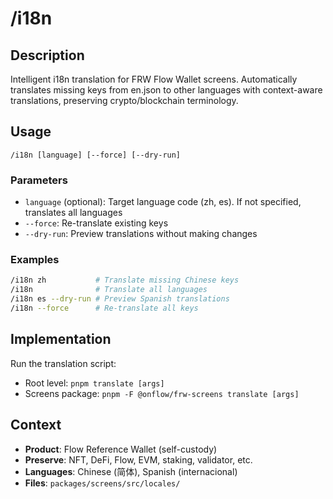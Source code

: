# /i18n

## Description

Intelligent i18n translation for FRW Flow Wallet screens. Automatically
translates missing keys from en.json to other languages with context-aware
translations, preserving crypto/blockchain terminology.

## Usage

```
/i18n [language] [--force] [--dry-run]
```

### Parameters

- `language` (optional): Target language code (zh, es). If not specified,
  translates all languages
- `--force`: Re-translate existing keys
- `--dry-run`: Preview translations without making changes

### Examples

```bash
/i18n zh           # Translate missing Chinese keys
/i18n              # Translate all languages
/i18n es --dry-run # Preview Spanish translations
/i18n --force      # Re-translate all keys
```

## Implementation

Run the translation script:

- Root level: `pnpm translate [args]`
- Screens package: `pnpm -F @onflow/frw-screens translate [args]`

## Context

- **Product**: Flow Reference Wallet (self-custody)
- **Preserve**: NFT, DeFi, Flow, EVM, staking, validator, etc.
- **Languages**: Chinese (简体), Spanish (internacional)
- **Files**: `packages/screens/src/locales/`

